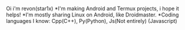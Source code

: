 
Oi i'm revon(star1x) 
*I'm making Android and Termux projects, i hope it helps!
*I'm mostly sharing Linux on Android, like Droidmaster.
*Coding languages I know: Cpp(C++), Py(Python), Js(Not entirely) (Javascript) 
